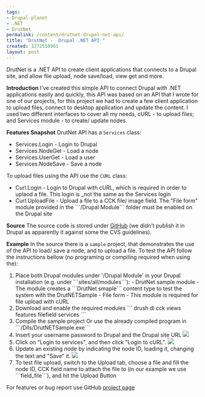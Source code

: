 ```yaml
---
tags:
- Drupal-planet
- .NET
- DrutNet
permalink: /content/drutnet-drupal-net-api/
title: "DrutNet -  Drupal .NET API "
created: 1272550961
layout: post
---
```

DrutNet is a .NET API to create client applications that connects to a Drupal site, and allow file upload, node save/load, view get and more.

<strong>Introduction</strong>
I've created this simple API to connect Drupal with .NET applications easily and quickly, this API was based on an API that I wrote for one of our projects, for this project we had to create a few client application to upload files, connect to desktop application and update the content. I used two different interfaces to cover all my needs, cURL - to upload files; and Services module - to create/ update nodes.

<strong>Features Snapshot</strong>
DrutNet API has a ```Services``` class:
<ul>
<li>Services.Login - Login to Drupal</li>
<li>Services.NodeGet - Load a node</li>
<li>Services.UserGet - Load a user</li>
<li>Services.NodeSave - Save a node</li>
</ul>

<!-- more -->

To upload files using the API use the ```CURL``` class:
<ul>
<li>Curl.Login - Login to Drupal with cURL, which is required in order to uplaod a file. This login is _not the same as the Services login</li>
<li>Curl.UploadFile - Upload a file to a CCK file/ image field. The "File form" module provided in the ```/Drupal Module``` folder must be enabled on the Drupal site</li>
</ul>

<strong>Source</strong>
The source code is stored under <a href="http://github.com/bricel/DrutNet">GitHub</a>  (we didn't publish it in Drupal as apparently it against some the CVS guidelines).

<strong>Example</strong>
In the source there is a ```sample``` project, that demonstrates the use of the API to load/ save a node, and to upload a file.
To test the API follow the instructions bellow (no programing or compiling required when using the):

<ol>
<li>Place both Drupal modules under '/Drupal Module' in your Drupal installation (e.g. under ```sites/all/modules```):
- DrutNet sample module - The module creates a ```DrutNet smaple``` content type to test the system with the DrutNETSample
- File form - This module is required for file upload with cURL
<li>Download and enable the required modules
```
drush dl cck views features filefield services
```
</li>
<li>Compile the sample project Or use the already compiled program in ```/Dlls/DrutNETSample.exe```</li>
<li>Insert your username password to Drupal and the Drupal site URL
<img src="/assets/images/legacy/Drutnet1.png" /><br/>
</li>
<li>Click on "Login to services", and then click "Login to cURL".
<img src="/assets/images/legacy/Drutnet2.png" /><br/>
</li>
<li>Update an existing node by indicating the node ID, loading it, changing the text and "Save" it.
<img src="/assets/images/legacy/Drutnet3.png" /><br/>
</li>
<li>To test file upload, switch to the Upload tab, choose a file and fill the node ID, CCK field name to attach the file to (in our example we use ```field_file```), and hit the Upload Button</li>
</ol>

For features or bug report use GitHub <a href="http://github.com/bricel/DrutNet/issues">project page</a>
